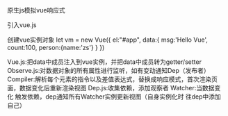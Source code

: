 原生js模拟vue响应式

引入vue.js
<script src="./js/vue.js"></script>
创建vue实例对象
let vm = new Vue({
            el:"#app",
            data:{
                msg:'Hello Vue',
                count:100,
                person:{name:'zs'}
            }
        })

Vue.js:把data中成员注入到vue实例，并把data中成员转为getter/setter
Observe.js:对数据对象的所有属性进行监听，如有变动通知Dep（发布者）
Compiler:解析每个元素的指令以及差值表达式，替换成响应模式，首次渲染页面，数据变化后重新渲染视图
Dep.js:收集依赖，添加观察者
Watcher:当数据变化 触发依赖，dep通知所有Watcher实例更新视图（自身实例化时 往dep中添加自己）
